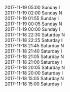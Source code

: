 2017-11-19 05:00 Sunday  I  
2017-11-19 02:00 Sunday  N  
2017-11-19 01:55 Sunday  I  
2017-11-19 00:05 Sunday  N  
2017-11-19 00:00 Sunday  I  
2017-11-18 22:30 Saturday  N  
2017-11-18 22:25 Saturday  I  
2017-11-18 21:45 Saturday  N  
2017-11-18 21:40 Saturday  I  
2017-11-18 21:05 Saturday  N  
2017-11-18 21:00 Saturday  I  
2017-11-18 20:05 Saturday  N  
2017-11-18 20:00 Saturday  I  
2017-11-18 15:05 Saturday  N  
2017-11-18 15:00 Saturday  I  
